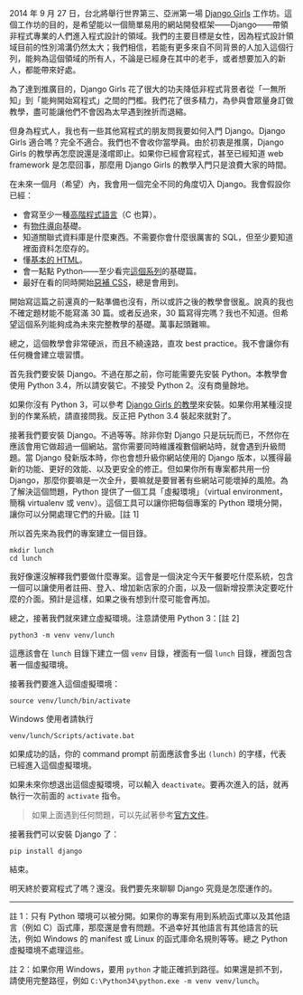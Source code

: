 2014 年 9 月 27 日，台北將舉行世界第三、亞洲第一場 [Django Girls](http://djangogirls.org/taipei) 工作坊。這個工作坊的目的，是希望能以一個簡單易用的網站開發框架——Django——帶領非程式專業的人們進入程式設計的領域。我們的主要目標是女性，因為程式設計領域目前的性別鴻溝仍然太大；我們相信，若能有更多來自不同背景的人加入這個行列，能夠為這個領域的所有人，不論是已經身在其中的老手，或者想要加入的新人，都能帶來好處。

為了達到推廣目的，Django Girls 花了很大的功夫降低非程式背景者從「一無所知」到「能夠開始寫程式」之間的門檻。我們花了很多精力，為參與會眾量身訂做教學，盡可能讓他們不會因為太早遇到挫折而退縮。

但身為程式人，我也有一些其他寫程式的朋友問我要如何入門 Django。Django Girls 適合嗎？完全不適合。我們也不會收你當學員。由於初衷是推廣，Django Girls 的教學再怎麼說還是淺嚐即止。如果你已經會寫程式，甚至已經知道 web framework 是怎麼回事，那麼用 Django Girls 的教學入門只是浪費大家的時間。

在未來一個月（希望）內，我會用一個完全不同的角度切入 Django。我會假設你已經：

* 會寫至少一種[高階程式語言](http://en.wikipedia.org/wiki/High-level_programming_language)（C 也算）。
* 有[物件導向](http://zh.wikipedia.org/zh-hant/面向对象程序设计)基礎。
* 知道關聯式資料庫是什麼東西。不需要你會什麼很厲害的 SQL，但至少要知道裡面資料怎麼存的。
* 懂[基本的 HTML](http://pydoing.blogspot.tw/2012/01/html-5-syntax.html)。
* 會一點點 Python——至少看完[這個系列](http://pydoing.blogspot.tw/2012/10/python-tutorial.html)的基礎篇。
* 最好在看的同時開始[惡補 CSS](http://zh-tw.learnlayout.com)，總是會用到。

開始寫這篇之前還真的一點準備也沒有，所以或許之後的教學會很亂。說真的我也不確定題材能不能寫滿 30 篇。或者反過來，30 篇寫得完嗎？我也不知道。但希望這個系列能夠成為未來完整教學的基礎。萬事起頭難嘛。

總之，這個教學會非常硬派，而且不繞遠路，直攻 best practice。我不會讓你有任何機會建立壞習慣。

首先我們要安裝 Django。不過在那之前，你可能需要先安裝 Python。本教學會使用 Python 3.4，所以請安裝它。不接受 Python 2。沒有商量餘地。

如果你沒有 Python 3，可以參考 [Django Girls 的教學](http://djangogirlstaipei.herokuapp.com/tutorials/installation/)來安裝。如果你用某種沒提到的作業系統，請直接問我。反正把 Python 3.4 裝起來就對了。

接著我們要安裝 Django。不過等等。除非你對 Django 只是玩玩而已，不然你在應該會用它做超過一個網站。當你需要同時維護複數個網站時，就會遇到升級問題。當 Django 發新版本時，你也會想升級你網站使用的 Django 版本，以獲得最新的功能、更好的效能、以及更安全的修正。但如果你所有專案都共用一份 Django，那麼你要嘛是一次全升，要嘛就是要冒著有些網站可能壞掉的風險。為了解決這個問題，Python 提供了一個工具「虛擬環境」（virtual environment，簡稱 virtualenv 或 venv）。這個工具可以讓你把每個專案的 Python 環境分開，讓你可以分開處理它們的升級。[註 1]

所以首先來為我們的專案建立一個目錄。

```
mkdir lunch
cd lunch
```

我好像還沒解釋我們要做什麼專案。這會是一個決定今天午餐要吃什麼系統，包含一個可以讓使用者註冊、登入、增加新店家的介面，以及一個新增投票決定要吃什麼的介面。預計是這樣，如果之後有想到什麼可能會再加。

總之，接著我們就來建立虛擬環境。注意請使用 Python 3：[註 2]

```
python3 -m venv venv/lunch
```

這應該會在 `lunch` 目錄下建立一個 `venv` 目錄，裡面有一個 `lunch` 目錄，裡面包含著一個虛擬環境。

接著我們要進入這個虛擬環境：

```
source venv/lunch/bin/activate
```

Windows 使用者請執行

```
venv/lunch/Scripts/activate.bat
```

如果成功的話，你的 command prompt 前面應該會多出 `(lunch)` 的字樣，代表已經進入這個虛擬環境。

如果未來你想退出這個虛擬環境，可以輸入 `deactivate`。要再次進入的話，就再執行一次前面的 `activate` 指令。

> 如果上面遇到任何問題，可以先試著參考[官方文件](https://docs.python.org/dev/library/venv.html)。

接著我們可以安裝 Django 了：

```
pip install django
```

結束。

明天終於要寫程式了嗎？還沒。我們要先來聊聊 Django 究竟是怎麼運作的。

---

註 1：只有 Python 環境可以被分開。如果你的專案有用到系統函式庫以及其他語言（例如 C）函式庫，那麼還是會有問題。不過幸好其他語言有其他語言的玩法，例如 Windows 的 manifest 或 Linux 的函式庫命名規則等等。總之 Python 虛擬環境不處理這些。

註 2：如果你用 Windows，要用 `python` 才能正確抓到路徑。如果還是抓不到，請使用完整路徑，例如 `C:\Python34\python.exe -m venv venv/lunch`。
